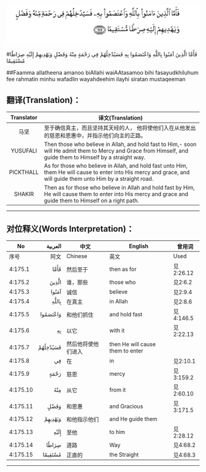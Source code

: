 ![004:175](images/004_175.gif)

#فَأَمَّا الَّذِينَ آمَنُوا بِاللَّهِ وَاعْتَصَمُوا بِهِ فَسَيُدْخِلُهُمْ فِي رَحْمَةٍ مِنْهُ وَفَضْلٍ وَيَهْدِيهِمْ إِلَيْهِ صِرَاطًا مُسْتَقِيمًا 

##Faamma allatheena amanoo biAllahi waiAAtasamoo bihi fasayudkhiluhum fee rahmatin minhu wafadlin wayahdeehim ilayhi siratan mustaqeeman 

## 翻译(Translation)：

| Translator | 译文(Translation)                                            |
| :--------: | ------------------------------------------------------------ |
|    马坚    | 至于确信真主，而且坚持其天经的人， 他将使他们入在从他发出的慈恩和恩惠中，并指示他们向主的正路。 |
|  YUSUFALI  | Then those who believe in Allah, and hold fast to Him,- soon will He admit them to Mercy and Grace from Himself, and guide them to Himself by a straight way. |
| PICKTHALL  | As for those who believe in Allah, and hold fast unto Him, them He will cause to enter into His mercy and grace, and will guide them unto Him by a straight road. |
|   SHAKIR   | Then as for those who believe in Allah and hold fast by Him, He will cause them to enter into His mercy and grace and guide them to Himself on a right path. |

---

## 对位释义(Words Interpretation)：

| No   | العربية | 中文    | English | 曾用词 |
| ---- | ------: | ------- | ------- | ------ |
| 序号 |    阿文 | Chinese | 英文    | Used   |
| 4:175.1  | فَأَمَّا     | 然后至于           | then as for                      | 见2:26.12 |
| 4:175.2  | الَّذِينَ    | 谁，那些           | those who                        | 见2:6.2   |
| 4:175.3  | آمَنُوا    | 诚信               | believe                          | 见2:9.4   |
| 4:175.4  | بِاللَّهِ    | 在真主             | in Allah                         | 见2:8.6   |
| 4:175.5  | وَاعْتَصَمُوا | 和他们抓住         | and hold fast                    | 见4:146.5 |
| 4:175.6  | بِهِ       | 以它               | with it                          | 见2:22.13 |
| 4:175.7  | فَسَيُدْخِلُهُمْ | 然后他将使他们进入 | then He will cause them to enter |           |
| 4:175.8  | فِي       | 在                 | in                               | 见2:10.1  |
| 4:175.9  | رَحْمَةٍ     | 慈恩               | mercy                            | 见3:159.2 |
| 4:175.10 | مِنْهُ      | 从它               | from it                          | 见2:60.10 |
| 4:175.11 | وَفَضْلٍ     | 和恩惠             | and Gracious                     | 见3:171.5 |
| 4:175.12 | وَيَهْدِيهِمْ  | 和他指示他们       | and He guide them                |           |
| 4:175.13 | إِلَيْهِ     | 至他               | to him                           | 见2:28.12 |
| 4:175.14 | صِرَاطًا    | 道路               | Way                              | 见4:68.2  |
| 4:175.15 | مُسْتَقِيمًا  | 正直的             | the Straight                     | 见4:68.3  |

---

